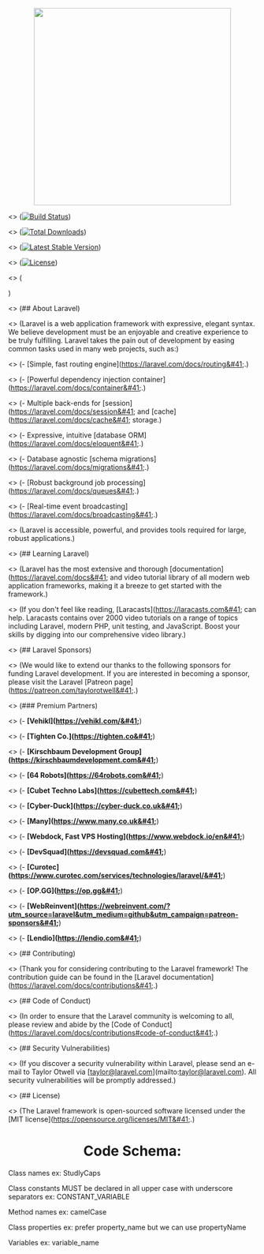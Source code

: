 <p align="center"><a href="https://laravel.com" target="_blank"><img src="https://raw.githubusercontent.com/laravel/art/master/logo-lockup/5%20SVG/2%20CMYK/1%20Full%20Color/laravel-logolockup-cmyk-red.svg" width="400"></a></p>

<p align="center">

 <> (<a href="https://travis-ci.org/laravel/framework"><img src="https://travis-ci.org/laravel/framework.svg" alt="Build Status"></a>)

 <> (<a href="https://packagist.org/packages/laravel/framework"><img src="https://img.shields.io/packagist/dt/laravel/framework" alt="Total Downloads"></a>)

 <> (<a href="https://packagist.org/packages/laravel/framework"><img src="https://img.shields.io/packagist/v/laravel/framework" alt="Latest Stable Version"></a>)

 <> (<a href="https://packagist.org/packages/laravel/framework"><img src="https://img.shields.io/packagist/l/laravel/framework" alt="License"></a>)

 <> (</p>)

 <> (## About Laravel)

 <> (Laravel is a web application framework with expressive, elegant syntax. We believe development must be an enjoyable and creative experience to be truly fulfilling. Laravel takes the pain out of development by easing common tasks used in many web projects, such as:)

 <> (- [Simple, fast routing engine]&#40;https://laravel.com/docs/routing&#41;.)

 <> (- [Powerful dependency injection container]&#40;https://laravel.com/docs/container&#41;.)

 <> (- Multiple back-ends for [session]&#40;https://laravel.com/docs/session&#41; and [cache]&#40;https://laravel.com/docs/cache&#41; storage.)

 <> (- Expressive, intuitive [database ORM]&#40;https://laravel.com/docs/eloquent&#41;.)

 <> (- Database agnostic [schema migrations]&#40;https://laravel.com/docs/migrations&#41;.)

 <> (- [Robust background job processing]&#40;https://laravel.com/docs/queues&#41;.)

 <> (- [Real-time event broadcasting]&#40;https://laravel.com/docs/broadcasting&#41;.)

 <> (Laravel is accessible, powerful, and provides tools required for large, robust applications.)

 <> (## Learning Laravel)

 <> (Laravel has the most extensive and thorough [documentation]&#40;https://laravel.com/docs&#41; and video tutorial library of all modern web application frameworks, making it a breeze to get started with the framework.)

 <> (If you don't feel like reading, [Laracasts]&#40;https://laracasts.com&#41; can help. Laracasts contains over 2000 video tutorials on a range of topics including Laravel, modern PHP, unit testing, and JavaScript. Boost your skills by digging into our comprehensive video library.)

 <> (## Laravel Sponsors)

 <> (We would like to extend our thanks to the following sponsors for funding Laravel development. If you are interested in becoming a sponsor, please visit the Laravel [Patreon page]&#40;https://patreon.com/taylorotwell&#41;.)

 <> (### Premium Partners)

 <> (- **[Vehikl]&#40;https://vehikl.com/&#41;**)

 <> (- **[Tighten Co.]&#40;https://tighten.co&#41;**)

 <> (- **[Kirschbaum Development Group]&#40;https://kirschbaumdevelopment.com&#41;**)

 <> (- **[64 Robots]&#40;https://64robots.com&#41;**)

 <> (- **[Cubet Techno Labs]&#40;https://cubettech.com&#41;**)

 <> (- **[Cyber-Duck]&#40;https://cyber-duck.co.uk&#41;**)

 <> (- **[Many]&#40;https://www.many.co.uk&#41;**)

 <> (- **[Webdock, Fast VPS Hosting]&#40;https://www.webdock.io/en&#41;**)

 <> (- **[DevSquad]&#40;https://devsquad.com&#41;**)

 <> (- **[Curotec]&#40;https://www.curotec.com/services/technologies/laravel/&#41;**)

 <> (- **[OP.GG]&#40;https://op.gg&#41;**)

 <> (- **[WebReinvent]&#40;https://webreinvent.com/?utm_source=laravel&utm_medium=github&utm_campaign=patreon-sponsors&#41;**)

 <> (- **[Lendio]&#40;https://lendio.com&#41;**)

 <> (## Contributing)

 <> (Thank you for considering contributing to the Laravel framework! The contribution guide can be found in the [Laravel documentation]&#40;https://laravel.com/docs/contributions&#41;.)

 <> (## Code of Conduct)

 <> (In order to ensure that the Laravel community is welcoming to all, please review and abide by the [Code of Conduct]&#40;https://laravel.com/docs/contributions#code-of-conduct&#41;.)

 <> (## Security Vulnerabilities)

 <> (If you discover a security vulnerability within Laravel, please send an e-mail to Taylor Otwell via [taylor@laravel.com]&#40;mailto:taylor@laravel.com&#41;. All security vulnerabilities will be promptly addressed.)

 <> (## License)

 <> (The Laravel framework is open-sourced software licensed under the [MIT license]&#40;https://opensource.org/licenses/MIT&#41;.)

<h1 align="center"> Code Schema: </h1>

Class names ex: StudlyCaps

Class constants MUST be declared in all upper case with underscore separators ex: CONSTANT_VARIABLE

Method names ex: camelCase

Class properties ex: prefer property_name but we can use propertyName

Variables ex: variable_name


